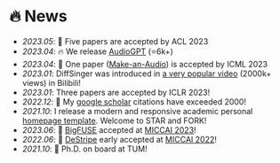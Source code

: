 # 🔥 News
- *2023.05*: 🎉 Five papers are accepted by ACL 2023
- *2023.04*: 🔥 We release [AudioGPT](https://github.com/AIGC-Audio/AudioGPT) (⭐️6k+)
- *2023.04*: 🎉 One paper ([Make-an-Audio](https://text-to-audio.github.io/)) is accepted by ICML 2023
- *2023.01*: DiffSinger was introduced in [a very popular video](https://www.bilibili.com/video/BV1uM411t7ZJ) (2000k+ views) in Bilibili!
- *2023.01*: Three papers are accepted by ICLR 2023!
- *2022.12*: 🎉 My [google scholar](https://scholar.google.com/citations?user=4FA6C0AAAAAJ) citations have exceeded 2000!
- *2021.10*: I release a modern and responsive academic personal [homepage template](https://github.com/RayeRen/acad-homepage.github.io). Welcome to STAR and FORK!
- *2023.06*: 🎉 [BigFUSE](https://arxiv.org/abs/2309.01865) accepted at [MICCAI 2023](https://conferences.miccai.org/2023/en/)!
- *2022.06*: 🎉 [DeStripe](https://arxiv.org/abs/2206.13419) early accepted at [MICCAI 2022](https://conferences.miccai.org/2022/en/)!
- *2021.10*: 📛 Ph.D. on board at TUM!
